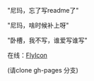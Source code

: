 "尼玛，忘了写readme了"

"尼玛，啥时候补上呀"

"卧槽，我不写，谁爱写谁写"

在线：[FlyIcon](http://dwqs.github.io/FlyIcon/)

(请clone gh-pages 分支)
